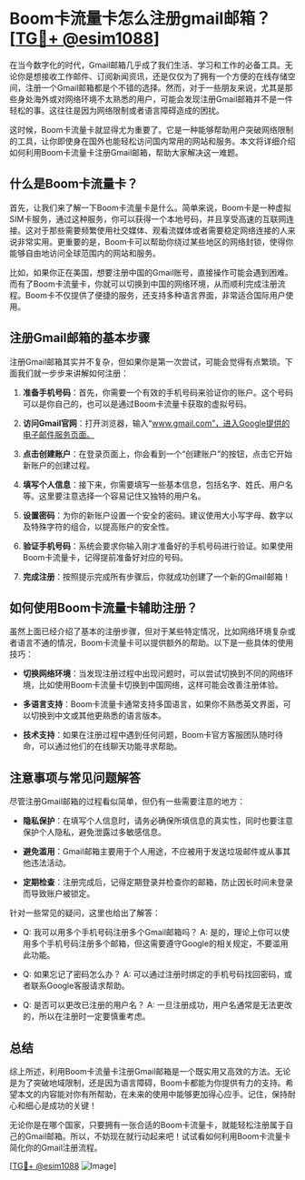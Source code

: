 # Boom卡流量卡怎么注册gmail邮箱？[[TG💪+ @esim1088](https://t.me/s/esim1088)]

在当今数字化的时代，Gmail邮箱几乎成了我们生活、学习和工作的必备工具。无论你是想接收工作邮件、订阅新闻资讯，还是仅仅为了拥有一个方便的在线存储空间，注册一个Gmail邮箱都是个不错的选择。然而，对于一些朋友来说，尤其是那些身处海外或对网络环境不太熟悉的用户，可能会发现注册Gmail邮箱并不是一件轻松的事。这往往是因为网络限制或者语言障碍造成的困扰。

这时候，Boom卡流量卡就显得尤为重要了。它是一种能够帮助用户突破网络限制的工具，让你即使身在国外也能轻松访问国内常用的网站和服务。本文将详细介绍如何利用Boom卡流量卡注册Gmail邮箱，帮助大家解决这一难题。

## 什么是Boom卡流量卡？

首先，让我们来了解一下Boom卡流量卡是什么。简单来说，Boom卡是一种虚拟SIM卡服务，通过这种服务，你可以获得一个本地号码，并且享受高速的互联网连接。这对于那些需要频繁使用社交媒体、观看流媒体或者需要稳定网络连接的人来说非常实用。更重要的是，Boom卡可以帮助你绕过某些地区的网络封锁，使得你能够自由地访问全球范围内的网站和服务。

比如，如果你正在美国，想要注册中国的Gmail账号，直接操作可能会遇到困难。而有了Boom卡流量卡，你就可以切换到中国的网络环境，从而顺利完成注册流程。Boom卡不仅提供了便捷的服务，还支持多种语言界面，非常适合国际用户使用。

## 注册Gmail邮箱的基本步骤

注册Gmail邮箱其实并不复杂，但如果你是第一次尝试，可能会觉得有点繁琐。下面我们就一步步来讲解如何注册：

1. **准备手机号码**：首先，你需要一个有效的手机号码来验证你的账户。这个号码可以是你自己的，也可以是通过Boom卡流量卡获取的虚拟号码。

2. **访问Gmail官网**：打开浏览器，输入“www.gmail.com”，进入Google提供的电子邮件服务页面。

3. **点击创建账户**：在登录页面上，你会看到一个“创建账户”的按钮，点击它开始新账户的创建过程。

4. **填写个人信息**：接下来，你需要填写一些基本信息，包括名字、姓氏、用户名等。这里要注意选择一个容易记住又独特的用户名。

5. **设置密码**：为你的新账户设置一个安全的密码。建议使用大小写字母、数字以及特殊字符的组合，以提高账户的安全性。

6. **验证手机号码**：系统会要求你输入刚才准备好的手机号码进行验证。如果使用Boom卡流量卡，记得提前准备好对应的号码。

7. **完成注册**：按照提示完成所有步骤后，你就成功创建了一个新的Gmail邮箱！

## 如何使用Boom卡流量卡辅助注册？

虽然上面已经介绍了基本的注册步骤，但对于某些特定情况，比如网络环境复杂或者语言不通的情况，Boom卡流量卡可以提供额外的帮助。以下是一些具体的使用技巧：

- **切换网络环境**：当发现注册过程中出现问题时，可以尝试切换到不同的网络环境，比如使用Boom卡流量卡切换到中国网络，这样可能会改善注册体验。
  
- **多语言支持**：Boom卡流量卡通常支持多国语言，如果你不熟悉英文界面，可以切换到中文或其他更熟悉的语言版本。

- **技术支持**：如果在注册过程中遇到任何问题，Boom卡官方客服团队随时待命，可以通过他们的在线聊天功能寻求帮助。

## 注意事项与常见问题解答

尽管注册Gmail邮箱的过程看似简单，但仍有一些需要注意的地方：

- **隐私保护**：在填写个人信息时，请务必确保所填信息的真实性，同时也要注意保护个人隐私，避免泄露过多敏感信息。
  
- **避免滥用**：Gmail邮箱主要用于个人用途，不应被用于发送垃圾邮件或从事其他违法活动。

- **定期检查**：注册完成后，记得定期登录并检查你的邮箱，防止因长时间未登录而导致账户被锁定。

针对一些常见的疑问，这里也给出了解答：
- Q: 我可以用多个手机号码注册多个Gmail邮箱吗？
  A: 是的，理论上你可以使用多个手机号码注册多个邮箱，但这需要遵守Google的相关规定，不要滥用此功能。

- Q: 如果忘记了密码怎么办？
  A: 可以通过注册时绑定的手机号码找回密码，或者联系Google客服请求帮助。

- Q: 是否可以更改已注册的用户名？
  A: 一旦注册成功，用户名通常是无法更改的，所以在注册时一定要慎重考虑。

## 总结

综上所述，利用Boom卡流量卡注册Gmail邮箱是一个既实用又高效的方法。无论是为了突破地域限制，还是因为语言障碍，Boom卡都能为你提供有力的支持。希望本文的内容能对你有所帮助，在未来的使用中能够更加得心应手。记住，保持耐心和细心是成功的关键！

无论你是在哪个国家，只要拥有一张合适的Boom卡流量卡，就能轻松注册属于自己的Gmail邮箱。所以，不妨现在就行动起来吧！试试看如何利用Boom卡流量卡简化你的Gmail注册流程。

[[TG💪+ @esim1088](https://t.me/s/esim1088) ![Image](https://i.postimg.cc/4NQfJmqS/Snipaste-2025-05-13-00-14-12.png)]
